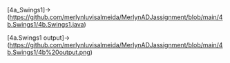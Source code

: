 [4a_Swings1]->(https://github.com/merlynluvisalmeida/MerlynADJassignment/blob/main/4b.Swings1/4b.Swings1.java)

[4a.Swings1 output]->(https://github.com/merlynluvisalmeida/MerlynADJassignment/blob/main/4b.Swings1/4b%20output.png)
